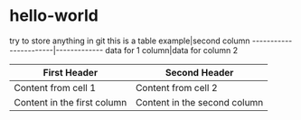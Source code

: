 # hello-world
try to store anything in git
this is a table example|second column
-----------------------|-------------
data for 1 column|data for column 2


First Header | Second Header
------------ | -------------
Content from cell 1 | Content from cell 2
Content in the first column | Content in the second column
